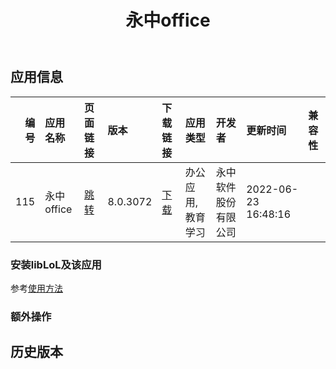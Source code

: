 ﻿---
id: 115
title: 永中office
toc: true
weight: 115
---

## 应用信息 
|   编号 | 应用名称     | 页面链接                                       | 版本       | 下载链接                                                                                      | 应用类型      | 开发者        | 更新时间                | 兼容性   |
|-----:|:---------|:-------------------------------------------|:---------|:------------------------------------------------------------------------------------------|:----------|:-----------|:--------------------|:------|
|  115 | 永中office | [跳转](http://app.loongapps.cn/#/detail/115) | 8.0.3072 | [下载](http://113.24.212.22:8090/upload/file/yozo-office_8.0.3072.181ZH.S1_loongarch64.deb) | 办公应用,教育学习 | 永中软件股份有限公司 | 2022-06-23 16:48:16 |       |
### 安装libLoL及该应用 
参考[使用方法](/docs/usage) 
### 额外操作 


## 历史版本 
 